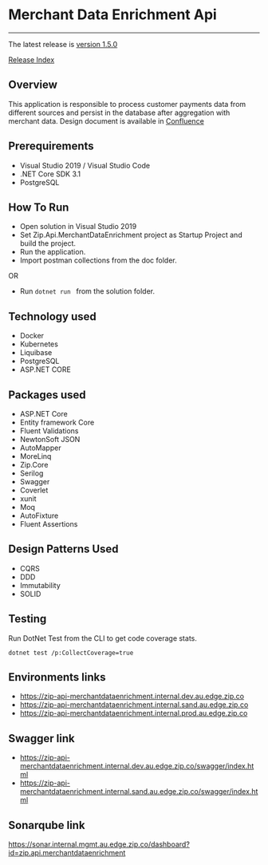 # Merchant Data Enrichment Api

-----
The latest release is [version 1.5.0](1.0/1.5.0.md)

[Release Index](release-index.md)

## Overview

This application is responsible to process customer payments data from different sources and persist in the database after aggregation with merchant data. Design document is available in [Confluence](https://zipmoney.atlassian.net/wiki/spaces/DEV/pages/1577943209/Merchant+Data+Enrichment)

## Prerequirements

* Visual Studio 2019 / Visual Studio Code
* .NET Core SDK 3.1
* PostgreSQL

## How To Run

* Open solution in Visual Studio 2019
* Set Zip.Api.MerchantDataEnrichment project as Startup Project and build the project.
* Run the application.
* Import postman collections from the doc folder.

OR

* Run ```dotnet run ``` from the solution folder.

## Technology used

* Docker
* Kubernetes
* Liquibase
* PostgreSQL
* ASP.NET CORE

## Packages used

* ASP.NET Core
* Entity framework Core
* Fluent Validations
* NewtonSoft JSON
* AutoMapper
* MoreLinq
* Zip.Core
* Serilog
* Swagger
* Coverlet
* xunit
* Moq
* AutoFixture
* Fluent Assertions

## Design Patterns Used

* CQRS
* DDD
* Immutability
* SOLID

## Testing

Run DotNet Test from the CLI to get code coverage stats.

```
dotnet test /p:CollectCoverage=true
```

## Environments links

* https://zip-api-merchantdataenrichment.internal.dev.au.edge.zip.co
* https://zip-api-merchantdataenrichment.internal.sand.au.edge.zip.co
* https://zip-api-merchantdataenrichment.internal.prod.au.edge.zip.co

## Swagger link

* https://zip-api-merchantdataenrichment.internal.dev.au.edge.zip.co/swagger/index.html
* https://zip-api-merchantdataenrichment.internal.sand.au.edge.zip.co/swagger/index.html

## Sonarqube link

https://sonar.internal.mgmt.au.edge.zip.co/dashboard?id=zip.api.merchantdataenrichment
